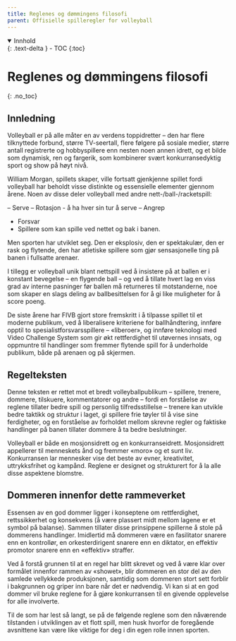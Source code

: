```yaml
---
title: Reglenes og dømmingens filosofi
parent: Offisielle spilleregler for volleyball
---
```


<details open markdown="block">
  <summary>
    Innhold
  </summary>
  {: .text-delta }
- TOC
{:toc}
</details>

# Reglenes og dømmingens filosofi
{: .no_toc}

## Innledning

Volleyball er på alle måter en av verdens toppidretter – den har flere tilknyttede
forbund, større TV-seertall, flere følgere på sosiale medier, større antall
registrerte og hobbyspillere enn nesten noen annen idrett, og et bilde som dynamisk,
ren og fargerik, som kombinerer svært konkurransedyktig sport og show på høyt nivå.

William Morgan, spillets skaper, ville fortsatt gjenkjenne spillet fordi
volleyball har beholdt visse distinkte og essensielle elementer gjennom årene.
Noen av disse deler volleyball med andre nett-/ball-/racketspill: 

– Serve
– Rotasjon - å ha hver sin tur å serve 
– Angrep
- Forsvar
- Spillere som kan spille ved nettet og bak i banen.

Men sporten har utviklet seg. Den er eksplosiv, den er spektakulær, den er rask
og flytende, den har atletiske spillere som gjør sensasjonelle ting på banen
i fullsatte arenaer.

I tillegg er volleyball unik blant nettspill ved å insistere på at ballen er
i konstant bevegelse – en flygende ball – og ved å tillate hvert lag en viss
grad av interne pasninger før ballen må returneres til motstanderne, noe som
skaper en slags deling av ballbesittelsen for å gi like muligheter for
å score poeng.

De siste årene har FIVB gjort store fremskritt i å tilpasse spillet til et
moderne publikum, ved å liberalisere kriteriene for ballhåndtering, innføre
opptil to spesialistforsvarsspillere – «liberoer», og innføre teknologi med
Video Challenge System som gir økt rettferdighet til utøvernes innsats, og
oppmuntre til handlinger som fremmer flytende spill for å underholde
publikum, både på arenaen og på skjermen.

## Regelteksten

Denne teksten er rettet mot et bredt volleyballpublikum – spillere, trenere,
dommere, tilskuere, kommentatorer og andre – fordi en forståelse av reglene
tillater bedre spill og personlig tilfredsstillelse – trenere kan utvikle
bedre taktikk og struktur i laget, gi spillere frie tøyler til å vise sine
ferdigheter, og en forståelse av forholdet mellom skrevne regler og
faktiske handlinger på banen tillater dommere å ta bedre beslutninger.

Volleyball er både en mosjonsidrett og en konkurranseidrett. Mosjonsidrett
appellerer til menneskets ånd og fremmer «moro» og et sunt liv. Konkurransen
lar mennesker vise det beste av evner, kreativitet, uttrykksfrihet og kampånd.
Reglene er designet og strukturert for å la alle disse aspektene blomstre.

## Dommeren innenfor dette rammeverket

Essensen av en god dommer ligger i konseptene om rettferdighet, rettssikkerhet
og konsekvens (å være plassert midt mellom lagene er et symbol på balanse).
Sammen tillater disse prinsippene spillerne å stole på dommerens handlinger.
Imidlertid må dommeren være en fasilitator snarere enn en kontrollør, en 
orkesterdirigent snarere enn en diktator, en effektiv promotor snarere enn
en «effektiv» straffer.

Ved å forstå grunnen til at en regel har blitt skrevet og ved å være klar 
over formålet innenfor rammen av «showet», blir dommeren en stor del av den
samlede vellykkede produksjonen, samtidig som dommeren stort sett forblir i
bakgrunnen og griper inn bare når det er nødvendig. Vi kan si at en god dommer
vil bruke reglene for å gjøre konkurransen til en givende opplevelse for alle
involverte.

Til de som har lest så langt, se på de følgende reglene som den nåværende
tilstanden i utviklingen av et flott spill, men husk hvorfor de foregående
avsnittene kan være like viktige for deg i din egen rolle innen sporten.
